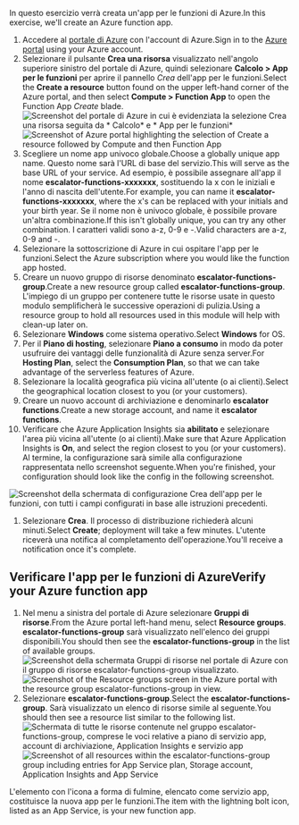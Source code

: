 <span data-ttu-id="95a69-101">In questo esercizio verrà creata un'app per le funzioni di Azure.</span><span class="sxs-lookup"><span data-stu-id="95a69-101">In this exercise, we'll create an Azure function app.</span></span>

1. <span data-ttu-id="95a69-102">Accedere al [portale di Azure](https://portal.azure.com?azure-portal=true) con l'account di Azure.</span><span class="sxs-lookup"><span data-stu-id="95a69-102">Sign in to the [Azure portal](https://portal.azure.com?azure-portal=true) using your Azure account.</span></span>
1. <span data-ttu-id="95a69-103">Selezionare il pulsante **Crea una risorsa** visualizzato nell'angolo superiore sinistro del portale di Azure, quindi selezionare **Calcolo > App per le funzioni** per aprire il pannello *Crea* dell'app per le funzioni.</span><span class="sxs-lookup"><span data-stu-id="95a69-103">Select the **Create a resource** button found on the upper left-hand corner of the Azure portal, and then select **Compute > Function App** to open the Function App *Create* blade.</span></span>
  <span data-ttu-id="95a69-104">![Screenshot del portale di Azure in cui è evidenziata la selezione *Crea una risorsa* seguita da * Calcolo* e * App per le funzioni*](../images/4-create-function-app-blade.png)</span><span class="sxs-lookup"><span data-stu-id="95a69-104">![Screenshot of Azure portal highlighting the selection of *Create a resource* followed by *Compute* and then *Function App*](../images/4-create-function-app-blade.png)</span></span>
1. <span data-ttu-id="95a69-105">Scegliere un nome app univoco globale.</span><span class="sxs-lookup"><span data-stu-id="95a69-105">Choose a globally unique app name.</span></span> <span data-ttu-id="95a69-106">Questo nome sarà l'URL di base del servizio.</span><span class="sxs-lookup"><span data-stu-id="95a69-106">This will serve as the base URL of your service.</span></span> <span data-ttu-id="95a69-107">Ad esempio, è possibile assegnare all'app il nome **escalator-functions-xxxxxxx**, sostituendo la x con le iniziali e l'anno di nascita dell'utente.</span><span class="sxs-lookup"><span data-stu-id="95a69-107">For example, you can name it **escalator-functions-xxxxxxx**, where the x's can be replaced with your initials and your birth year.</span></span> <span data-ttu-id="95a69-108">Se il nome non è univoco globale, è possibile provare un'altra combinazione.</span><span class="sxs-lookup"><span data-stu-id="95a69-108">If this isn't globally unique, you can try any other combination.</span></span> <span data-ttu-id="95a69-109">I caratteri validi sono a-z, 0-9 e -.</span><span class="sxs-lookup"><span data-stu-id="95a69-109">Valid characters are a-z, 0-9 and -.</span></span>
1. <span data-ttu-id="95a69-110">Selezionare la sottoscrizione di Azure in cui ospitare l'app per le funzioni.</span><span class="sxs-lookup"><span data-stu-id="95a69-110">Select the Azure subscription where you would like the function app hosted.</span></span>
1. <span data-ttu-id="95a69-111">Creare un nuovo gruppo di risorse denominato **escalator-functions-group**.</span><span class="sxs-lookup"><span data-stu-id="95a69-111">Create a new resource group called **escalator-functions-group**.</span></span> <span data-ttu-id="95a69-112">L'impiego di un gruppo per contenere tutte le risorse usate in questo modulo semplificherà le successive operazioni di pulizia.</span><span class="sxs-lookup"><span data-stu-id="95a69-112">Using a resource group to hold all resources used in this module will help with clean-up later on.</span></span>
1. <span data-ttu-id="95a69-113">Selezionare **Windows** come sistema operativo.</span><span class="sxs-lookup"><span data-stu-id="95a69-113">Select **Windows** for OS.</span></span>
1. <span data-ttu-id="95a69-114">Per il **Piano di hosting**, selezionare **Piano a consumo** in modo da poter usufruire dei vantaggi delle funzionalità di Azure senza server.</span><span class="sxs-lookup"><span data-stu-id="95a69-114">For **Hosting Plan**, select the **Consumption Plan**, so that we can take advantage of the serverless features of Azure.</span></span>
1. <span data-ttu-id="95a69-115">Selezionare la località geografica più vicina all'utente (o ai clienti).</span><span class="sxs-lookup"><span data-stu-id="95a69-115">Select the geographical location closest to you (or your customers).</span></span>
1. <span data-ttu-id="95a69-116">Creare un nuovo account di archiviazione e denominarlo **escalator functions**.</span><span class="sxs-lookup"><span data-stu-id="95a69-116">Create a new storage account, and name it **escalator functions**.</span></span>
1. <span data-ttu-id="95a69-117">Verificare che Azure Application Insights sia **abilitato** e selezionare l'area più vicina all'utente (o ai clienti).</span><span class="sxs-lookup"><span data-stu-id="95a69-117">Make sure that Azure Application Insights is **On**, and select the region closest to you (or your customers).</span></span>
<span data-ttu-id="95a69-118">Al termine, la configurazione sarà simile alla configurazione rappresentata nello screenshot seguente.</span><span class="sxs-lookup"><span data-stu-id="95a69-118">When you're finished, your configuration should look like the config in the following screenshot.</span></span>

  ![Screenshot della schermata di configurazione *Crea* dell'app per le funzioni, con tutti i campi configurati in base alle istruzioni precedenti.](../images/4-create-function-app-settings.png)

1. <span data-ttu-id="95a69-120">Selezionare **Crea**. Il processo di distribuzione richiederà alcuni minuti.</span><span class="sxs-lookup"><span data-stu-id="95a69-120">Select **Create**; deployment will take a few minutes.</span></span> <span data-ttu-id="95a69-121">L'utente riceverà una notifica al completamento dell'operazione.</span><span class="sxs-lookup"><span data-stu-id="95a69-121">You'll receive a notification once it's complete.</span></span>

## <a name="verify-your-azure-function-app"></a><span data-ttu-id="95a69-122">Verificare l'app per le funzioni di Azure</span><span class="sxs-lookup"><span data-stu-id="95a69-122">Verify your Azure function app</span></span>

1. <span data-ttu-id="95a69-123">Nel menu a sinistra del portale di Azure selezionare **Gruppi di risorse**.</span><span class="sxs-lookup"><span data-stu-id="95a69-123">From the Azure portal left-hand menu, select **Resource groups**.</span></span> <span data-ttu-id="95a69-124">**escalator-functions-group** sarà visualizzato nell'elenco dei gruppi disponibili.</span><span class="sxs-lookup"><span data-stu-id="95a69-124">You should then see the **escalator-functions-group** in the list of available groups.</span></span>
  <span data-ttu-id="95a69-125">![Screenshot della schermata Gruppi di risorse nel portale di Azure con il gruppo di risorse **escalator-functions-group** visualizzato.](../images/4-resource-group.png)</span><span class="sxs-lookup"><span data-stu-id="95a69-125">![Screenshot of the Resource groups screen in the Azure portal with the resource group **escalator-functions-group** in view.](../images/4-resource-group.png)</span></span>
1. <span data-ttu-id="95a69-126">Selezionare **escalator-functions-group**.</span><span class="sxs-lookup"><span data-stu-id="95a69-126">Select the **escalator-functions-group**.</span></span> <span data-ttu-id="95a69-127">Sarà visualizzato un elenco di risorse simile al seguente.</span><span class="sxs-lookup"><span data-stu-id="95a69-127">You should then see a resource list similar to the following list.</span></span>
  <span data-ttu-id="95a69-128">![Schermata di tutte le risorse contenute nel gruppo **escalator-functions-group**, comprese le voci relative a piano di servizio app, account di archiviazione, Application Insights e servizio app](../images/4-resource-list.png)</span><span class="sxs-lookup"><span data-stu-id="95a69-128">![Screenshot of all resources within the **escalator-functions-group** group including entries for App Service plan, Storage account, Application Insights and App Service](../images/4-resource-list.png)</span></span>

<span data-ttu-id="95a69-129">L'elemento con l'icona a forma di fulmine, elencato come servizio app, costituisce la nuova app per le funzioni.</span><span class="sxs-lookup"><span data-stu-id="95a69-129">The item with the lightning bolt icon, listed as an App Service, is your new function app.</span></span> 

